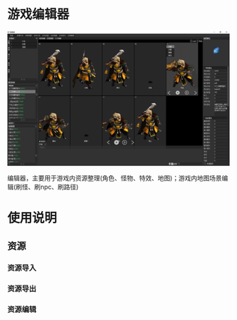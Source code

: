 # 游戏编辑器
![image](https://github.com/coder-lipenghui/editer/blob/master/editer.png)

编辑器，主要用于游戏内资源整理(角色、怪物、特效、地图)；游戏内地图场景编辑(刷怪、刷npc、刷路径)

# 使用说明

## 资源
### 资源导入
### 资源导出
### 资源编辑


